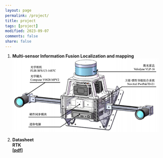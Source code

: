 ```yaml
---
layout: page
permalink: /project/
title: project
tags: [project]
modified: 2023-09-07
comments: false
share: false
---
```


<ol>
  <li><b> Multi-sensor Information Fusion Localization and mapping<br>

  <img src="../images/MultiSensorsCapture.png">

  <li ><p>
  <b>Datasheet</b><br>
  <b>RTK</b><br> <a href="../project/CHC® CGI-430厘米级组合导航系统用户手册-20230130.pdf" class="textlink" target="_blank">[pdf]</a>
  




